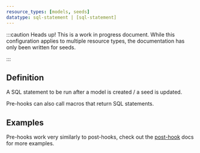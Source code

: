 ```yaml
---
resource_types: [models, seeds]
datatype: sql-statement | [sql-statement]
---
```


:::caution Heads up!
This is a work in progress document. While this configuration applies to multiple resource types, the documentation has only been written for seeds.

:::

## Definition
A SQL statement to be run after a model is created / a seed is updated.

Pre-hooks can also call macros that return SQL statements.

## Examples
Pre-hooks work very similarly to post-hooks, check out the [post-hook](post-hook.md) docs for more examples.

<!----
### Alter a snowflake session using post-hooks

<File name='dbt_project.yml'>

```yml
models:
  pre-hook: "alter session set week_of_year_policy=1, week_start=1;"
```

</File>

--->
